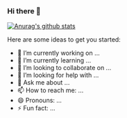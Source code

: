 ### Hi there 👋
[![Anurag's github stats](https://github-readme-stats.vercel.app/api?username=samadtalukder)](https://github.com/samadtalukder/SamadTalukder)

<!--
**samadtalukder/SamadTalukder** is a ✨ _special_ ✨ repository because its `README.md` (this file) appears on your GitHub profile.
-->
Here are some ideas to get you started:

- 🔭 I’m currently working on ...
- 🌱 I’m currently learning ...
- 👯 I’m looking to collaborate on ...
- 🤔 I’m looking for help with ...
- 💬 Ask me about ...
- 📫 How to reach me: ...
- 😄 Pronouns: ...
- ⚡ Fun fact: ...


